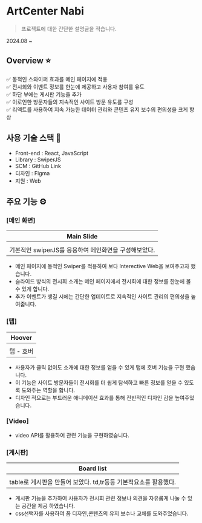 # ArtCenter Nabi

> 프로젝트에 대한 간단한 설명글을 적습니다.

2024.08 ~

## Overview ⭐️

✅ 동적인 스와이퍼 효과를 메인 페이지에 적용   
✅ 전시회와 이벤트 정보를 한눈에 제공하고 사용자 참여를 유도   
✅ 하단 부에는 게시판 기능을 추가   
✅ 이로인한 방문자들의 지속적인 사이트 방문 유도를 구성   
✅ 리액트를 사용하여 지속 가능한 데이터 관리와 콘텐츠 유지 보수의 편의성을 크게 향상   


## 사용 기술 스택 🔧

- Front-end : React, JavaScript
- Library : SwiperJS
- SCM : GitHub Link
- 디자인 : Figma
- 지원 : Web

    
## 주요 기능 ⚙️

### [메인 화면]

|Main Slide|
|:---:|
|<img src="" />|
|기본적인 swiperJS를 응용하여 메인화면을 구성해보았다.|   

- 메인 페이지에 동적인 Swiper를 적용하여 보다 Interective Web을 보여주고자 했습니다.
- 슬라이드 방식의 전시회 소개는 메인 페이지에서 전시회에 대한 정보를 한눈에 볼 수 있게 합니다.
- 추가 이벤트가 생길 시에는 간단한 업데이트로 지속적인 사이트 관리의 편의성을 높여줍니다.

### [탭]

|Hoover|
|:---:|
|<img src="" />|
|탭 - 호버 |  

- 사용자가 클릭 없이도 소개에 대한 정보를 얻을 수 있게  탭에 호버 기능을 구현 했습니다.
- 이 기능은 사이트 방문자들이 전시회를 더 쉽게 탐색하고 빠른 정보를 얻을 수 있도록 도와주는 역할을 합니다.
- 디자인 적으로는 부드러운 애니메이션 효과를 통해 전반적인 디자인 감을 높여주었습니다.

### [Video]

- video API를 활용하여 관련 기능을 구현하였습니다.

### [게시판]

|Board list|
|:---:|
|<img src="" />|
|table로 게시판을 만들어 보았다. td,tr등등 기본적요소를 활용했다.|

- 게시판 기능을 추가하여 사용자가 전시회 관련 정보나 의견을 자유롭게 나눌 수 있는 공간을 제공 하였습니다.
- css선택자를 사용하여 폼 디자인,콘텐츠의 유지 보수나 교체를 도와주었습니다.
